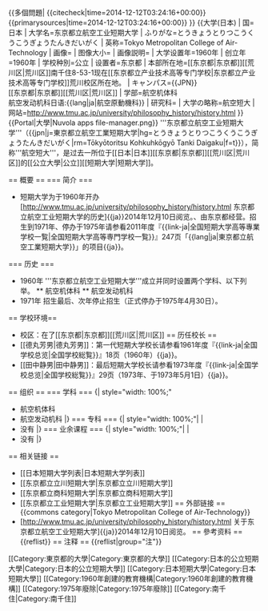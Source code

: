 {{多個問題|
{{citecheck|time=2014-12-12T03:24:16+00:00}}
{{primarysources|time=2014-12-12T03:24:16+00:00}}
}}
{{大学(日本) 
| 国=日本
| 大学名=东京都立航空工业短期大学
| ふりがな=とうきょうとりつこうくうこうぎょうたんきだいがく
| 英称=Tokyo Metropolitan College of Air-Technology
| 画像=
| 图像大小=
| 画像説明=
| 大学设置年=1960年
| 创立年=1960年
| 学校种別=公立
| 设置者=东京都
| 本部所在地=[[东京都|东京都]][[荒川区|荒川区]]南千住8-53-1<ref group="注" name="本部所在地">现在[[东京都立产业技术高等专门学校|东京都立产业技术高等专门学校]]荒川校区所在地。</ref>
| キャンパス={{JPN}}<br />[[东京都|东京都]][[荒川区|荒川区]]<ref group="注" name="本部所在地"/>
| 学部=航空机体科<br>航空发动机科<ref group="注" name="航空发动机科">日语:{{lang|ja|航空原動機科}}</ref>
| 研究科=
| 大学の略称=航空短大
| 网站=http://www.tmu.ac.jp/university/philosophy_history/history.html
}}
{{Portal|大學|Nuvola apps file-manager.png}}
'''东京都立航空工业短期大学'''（{{jpn|j=東京都立航空工業短期大学|hg=とうきょうとりつこうくうこうぎょうたんきだいがく|rm=Tōkyōtoritsu Kohkuhkōgyō Tanki Daigaku|f=t}}），简称'''航空短大'''<!--<ref name="简称">[http://www.** **短期大学博客]{{ja}}20**年**月**日阅览。</ref>-->，是过去一所位于[[日本|日本]][[东京都|东京都]][[荒川区|荒川区]]的[[公立大學|公立]][[短期大学|短期大学]]。

== 概要 ==
=== 简介 ===
* 短期大学为于1960年开办<ref name="短期大学的历史">[http://www.tmu.ac.jp/university/philosophy_history/history.html 东京都立航空工业短期大学的历史]{{ja}}2014年12月10日阅览。</ref>、由东京都经营。招生到1971年、停办于1975年<ref name="全国短期大学高等専门学校一覧2011">请参看2011年度『{{link-ja|全国短期大学高等專業学校一覧|全国短期大学高等専門学校一覧}}』247页「{{lang|ja|東京都立航空工業短期大学}}」的项目{{ja}}</ref>。

=== 历史 ===
* 1960年 '''东京都立航空工业短期大学'''成立并同时设置两个学科、以下列举。
** 航空机体科
** 航空发动机科<ref group="注" name="航空发动机科"/>
* 1971年 招生最后、次年停止招生（正式停办于1975年4月30日<ref name="全国短期大学高等専门学校一覧2011"/>）。
<!--=== 宪章 ===
* 请参看[http://www.** **短期大学部的标志] {{ja}} 20**年*月**日阅览。
=== 教育与研究===
**-->
== 学校环境==
* 校区：在了[[东京都|东京都]][[荒川区|荒川区]]<ref group="注" name="本部所在地"/>
== 历任校长 ==
* [[德丸芳男|德丸芳男]]：第一代短期大学校长<ref name="全国学校総覧1961">请参看1961年度『{{link-ja|全国学校总览|全国学校総覧}}』18页（1960年）{{ja}}</ref>。
* [[田中静男|田中静男]]：最后短期大学校长<ref name="全国学校総覧1973">请参看1973年度『{{link-ja|全国学校总览|全国学校総覧}}』29页（1973年、于1973年5月1日）{{ja}}</ref>。
<!--== 著名人和有关人员 ==
* [[**|**]]：-->
== 组织 ==
=== 学科 ===
{| style="width: 100%;"
* 航空机体科
* 航空发动机科<ref group="注" name="航空发动机科"/>
|}
=== 专科 ===
{| style="width: 100%;"|
| 
* 没有
|}
=== 业余课程 ===
{| style="width: 100%;"|
| 
* 没有
|}
<!--=== 附属学校 ===
{| style="width: 100%;"
* 
|}
=== 附属机关 ===
{| style="width: 100%;"
|
*
|}
== 知名校友 ==
* [[**|**]]：-->
== 相关链接 ==
* [[日本短期大学列表|日本短期大学列表]]
* [[东京都立立川短期大学|东京都立立川短期大学]]
* [[东京都立商科短期大学|东京都立商科短期大学]]
* [[东京都立工业短期大学|东京都立工业短期大学]]
== 外部链接 ==
{{commons category|Tokyo Metropolitan College of Air-Technology}}
* [http://www.tmu.ac.jp/university/philosophy_history/history.html 关于东京都立航空工业短期大学]{{ja}}2014年12月10日阅览。
== 參考资料 ==
{{reflist}}
== 注释 ==
{{reflist|group="注"}}　

[[Category:東京都的大學|Category:東京都的大學]]
[[Category:日本的公立短期大學|Category:日本的公立短期大學]]
[[Category:日本短期大學|Category:日本短期大學]]
[[Category:1960年創建的教育機構|Category:1960年創建的教育機構]]
[[Category:1975年廢除|Category:1975年廢除]]
[[Category:南千住|Category:南千住]]
